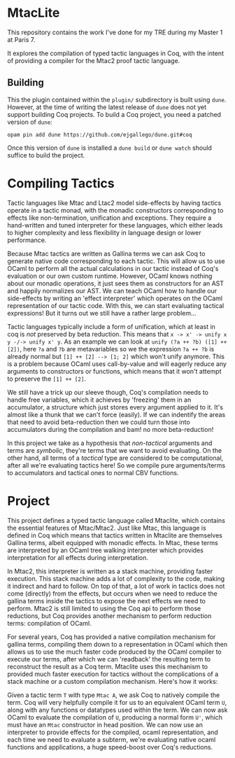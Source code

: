 # MtacLite

This repository contains the work I've done for my TRE during my Master 1 at Paris 7.

It explores the compilation of typed tactic languages in Coq, with the intent of providing a compiler for the Mtac2 proof tactic language.

## Building

This the plugin contained within the `plugin/` subdirectory is built using `dune`. However, at the time of writing the latest release of `dune` does not yet support building Coq projects. To build a Coq project, you need a patched version of `dune`:

```
opam pin add dune https://github.com/ejgallego/dune.git#coq
```

Once this version of `dune` is installed a `dune build` or `dune watch` should suffice to build the project.

# Compiling Tactics

Tactic languages like Mtac and Ltac2 model side-effects by having tactics operate in a tactic monad, with the monadic constructors corresponding to effects like non-termination, unification and exceptions. They require a hand-written and tuned interpreter for these languages, which either leads to higher complexity and less flexibility in language design or lower performance.

Because Mtac tactics are written as Gallina terms we can ask Coq to generate native code corresponding to each tactic. This will allow us to use OCaml to perform all the actual calculations in our tactic instead of Coq's evaluation or our own custom runtime. However, OCaml knows nothing about our monadic operations, it just sees them as constructors for an AST and happily normalizes our AST. We can teach OCaml how to handle our side-effects by writing an 'effect interpreter' which operates on the OCaml representation of our tactic code. With this, we can start evaluating tactical expressions! But it turns out we still have a rather large problem...

Tactic languages typically include a form of unification, which at least in coq is _not_ preserved by beta reduction. This means that `x -> x' -> unify x y -/-> unify x' y`. As an example we can look at `unify (?a ++ ?b) ([1] ++ [2])`, here `?a` and `?b` are metavariables so we the expression `?a ++ ?b` is already normal but `[1] ++ [2] --> [1; 2]` which won't unify anymore. This is a problem because OCaml uses call-by-value and will eagerly reduce any arguments to constructors or functions, which means that it won't attempt to preserve the `[1] ++ [2]`.

We still have a trick up our sleeve though, Coq's compilation needs to handle free variables, which it achieves by 'freezing' them in an accumulator, a structure which just stores every argument applied to it. It's almost like a thunk that we can't force (easily). If we can indentify the areas that need to avoid beta-reduction then we could turn those into accumulators during the compilation and bam! no more beta-reduction!

In this project we take as a hypothesis that _non-tactical_ arguments and terms are _symbolic_, they're terms that we want to avoid evaluating. On the other hand, all terms of a _tactical_ type are considered to be computational, after all we're evaluating tactics here! So we compile pure arguments/terms to accumulators and tactical ones to normal CBV functions.


# Project

This project defines a typed tactic language called Mtaclite, which contains the essential features of Mtac/Mtac2. Just like Mtac, this language is defined in Coq which means that tactics written in Mtaclite are themselves Gallina terms, albeit equipped with monadic effects. In Mtac, these terms are interpreted by an OCaml tree walking interpreter which provides interpretation for all effects during interpretation.

In Mtac2, this interpreter is written as a stack machine, providing faster execution. This stack machine adds a lot of complexity to the code, making it indirect and hard to follow. On top of that, a lot of work in tactics does not come (directly) from the effects, but occurs when we need to reduce the gallina terms inside the tactics to expose the next effects we need to perform. Mtac2 is still limited to using the Coq api to perform those reductions, but Coq provides another mechanism to perform reduction terms: compilation of OCaml.

For several years, Coq has provided a native compilation mechanism for gallina terms, compiling them down to a representation in OCaml which then allows us to use the much faster code produced by the OCaml compiler to execute our terms, after which we can 'readback' the resulting term to reconstruct the result as a Coq term. Mtaclite uses this mechanism to provided much faster execution for tactics without the complications of a stack machine or a custom compilation mechanism. Here's how it works:

Given a tactic term `T` with type `Mtac A`, we ask Coq to natively compile the term. Coq will very helpfully compile it for us to an equivalent OCaml term `U`, along with any functions or datatypes used within the term. We can now ask OCaml to evaluate the compilation of `U`, producing a normal form `U'`, which must have an `Mtac` constructor in head position. We can now use an interpreter to provide effects for the compiled, ocaml representation, and each time we need to evaluate a subterm, we're evaluating native ocaml functions and applications, a huge speed-boost over Coq's reductions.

